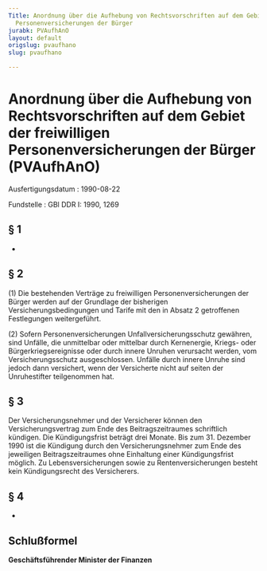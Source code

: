 ```yaml
---
Title: Anordnung über die Aufhebung von Rechtsvorschriften auf dem Gebiet der freiwilligen
  Personenversicherungen der Bürger
jurabk: PVAufhAnO
layout: default
origslug: pvaufhano
slug: pvaufhano

---
```


# Anordnung über die Aufhebung von Rechtsvorschriften auf dem Gebiet der freiwilligen Personenversicherungen der Bürger (PVAufhAnO)

Ausfertigungsdatum
:   1990-08-22

Fundstelle
:   GBl DDR I: 1990, 1269



## § 1

-


## § 2

(1) Die bestehenden Verträge zu freiwilligen Personenversicherungen
der Bürger werden auf der Grundlage der bisherigen
Versicherungsbedingungen und Tarife mit den in Absatz 2 getroffenen
Festlegungen weitergeführt.

(2) Sofern Personenversicherungen Unfallversicherungsschutz gewähren,
sind Unfälle, die unmittelbar oder mittelbar durch Kernenergie,
Kriegs- oder Bürgerkriegsereignisse oder durch innere Unruhen
verursacht werden, vom Versicherungsschutz ausgeschlossen. Unfälle
durch innere Unruhe sind jedoch dann versichert, wenn der Versicherte
nicht auf seiten der Unruhestifter teilgenommen hat.


## § 3

Der Versicherungsnehmer und der Versicherer können den
Versicherungsvertrag zum Ende des Beitragszeitraumes schriftlich
kündigen. Die Kündigungsfrist beträgt drei Monate. Bis zum 31.
Dezember 1990 ist die Kündigung durch den Versicherungsnehmer zum Ende
des jeweiligen Beitragszeitraumes ohne Einhaltung einer
Kündigungsfrist möglich. Zu Lebensversicherungen sowie zu
Rentenversicherungen besteht kein Kündigungsrecht des Versicherers.


## § 4

-


## Schlußformel

**Geschäftsführender Minister der Finanzen**

